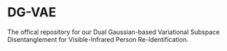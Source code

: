 # DG-VAE
The offical repository for our Dual Gaussian-based Variational Subspace Disentanglement for Visible-Infrared Person Re-Identification.

